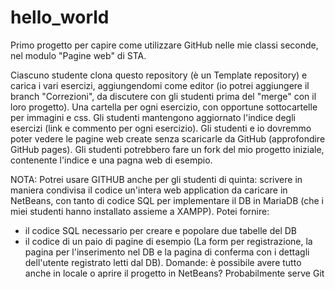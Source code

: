 # hello_world
Primo progetto per capire come utilizzare GitHub nelle mie classi seconde, nel modulo "Pagine web" di STA.

Ciascuno studente clona questo repository (è un Template repository) e carica i vari esercizi, aggiungendomi come editor (io potrei aggiungere il branch "Correzioni", da discutere con gli studenti prima del "merge" con il loro progetto).
Una cartella per ogni esercizio, con opportune sottocartelle per immagini e css.
Gli studenti mantengono aggiornato l'indice degli esercizi (link e commento per ogni esercizio).
Gli studenti e io dovremmo poter vedere le pagine web create senza scaricarle da GitHub (approfondire GitHub pages).
Gli studenti potrebbero fare un fork del mio progetto iniziale, contenente l'indice e una pagna web di esempio.

NOTA:
Potrei usare GITHUB anche per gli studenti di quinta: scrivere in maniera condivisa il codice un'intera web application da caricare in NetBeans, con tanto di codice SQL per implementare il DB in MariaDB (che i miei studenti hanno installato assieme a XAMPP).
Potei fornire:
- il codice SQL necessario per creare e popolare due tabelle del DB
- il codice di un paio di pagine di esempio (La form per registrazione, la pagina per l'inserimento nel DB e la pagina di conferma con i dettagli dell'utente registrato letti dal DB).
Domande: è possibile avere tutto anche in locale o aprire il progetto in NetBeans? Probabilmente serve Git
